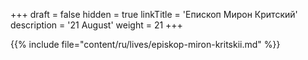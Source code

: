 +++
draft = false
hidden = true
linkTitle = 'Епископ Мирон Критский'
description = '21 August'
weight = 21
+++

{{% include file="content/ru/lives/episkop-miron-kritskii.md" %}}
